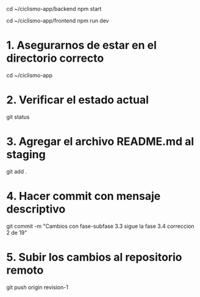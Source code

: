  cd ~/ciclismo-app/backend
 npm start

cd ~/ciclismo-app/frontend
npm run dev

# 1. Asegurarnos de estar en el directorio correcto
cd ~/ciclismo-app

# 2. Verificar el estado actual
git status

# 3. Agregar el archivo README.md al staging
git add .

# 4. Hacer commit con mensaje descriptivo
git commit -m "Cambios con fase-subfase 3.3 sigue la fase 3.4 correccion 2 de 19"


# 5. Subir los cambios al repositorio remoto
git push origin revision-1